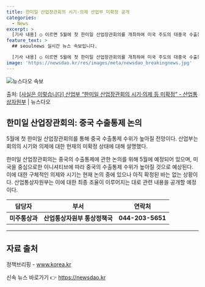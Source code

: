 ```yaml
---
title: 한미일 산업장관회의 시기·의제 산업부 미확정 공개
categories:
  - News
excerpt: >
  [기사 내용] ○ 이르면 5월에 첫 한미일 산업장관회의를 개최하여 미국 주도의 대중국 수출통제 수위를 높일 …
feature_text: >
  ## seoulnews 실시간 뉴스 속보입니다.

  [기사 내용] ○ 이르면 5월에 첫 한미일 산업장관회의를 개최하여 미국 주도의 대중국 수출통제 수위를 높일 …
image: 'https://newsdao.kr/res/images/meta/newsdao_breakingnews.jpg'
---
```


![뉴스다오 속보](https://newsdao.kr/res/images/meta/newsdao_breakingnews.jpg)

<p>출처: <a href="https://newsdao.kr/3549" rel="dofollow">[사실은 이렇습니다] 산업부 “한미일 산업장관회의 시기·의제 등 미확정” - 산업통상자원부</a> | 뉴스다오</p>

<h2 data-ke-size="size26">한미일 산업장관회의: 중국 수출통제 논의</h2>
5월에 첫 한미일 산업장관회의를 통해 중국 수출통제 수위가 높아질 전망이다. 산업부는 회의의 시기와 의제에 대한 현재의 미확정 상태에 대해 설명했다.

<p data-ke-size="size16">한미일 산업장관회의는 중국의 수출통제에 관한 논의를 위해 5월에 예정되어 있으며, 미국을 중심으로한 이니셔티브에 따라 중국의 수출통제 수위가 높아질 것으로 예상된다. 이에 대한 구체적인 의제와 시기는 현재 논의 중에 있으나 아직 확정된 바는 없는 상황이다. 산업통상자원부는 이에 대한 최종 조율이 이루어지는 대로 관련 내용을 공개할 예정이다.</p>

<table>
  <thead>
    <tr>
      <th>담당자</th>
      <th>부서</th>
      <th>연락처</th>
    </tr>
  </thead>
  <tbody>
    <tr>
      <td style="text-align: center; height: 17px;"><b>미주통상과</b></td>
      <td style="text-align: center; height: 17px;"><b>산업통상자원부 통상정책국</b></td>
      <td style="text-align: center; height: 17px;"><b>044-203-5651</b></td>
    </tr>
  </tbody>
</table>

<hr>

<h2 data-ke-size="size26">자료 출처</h2>
정책브리핑 - <a href="https://www.korea.kr/">www.korea.kr</a>
 

신속 뉴스 바로가기 👉 <a href="https://newsdao.kr" rel="dofollow">https://newsdao.kr</a>


